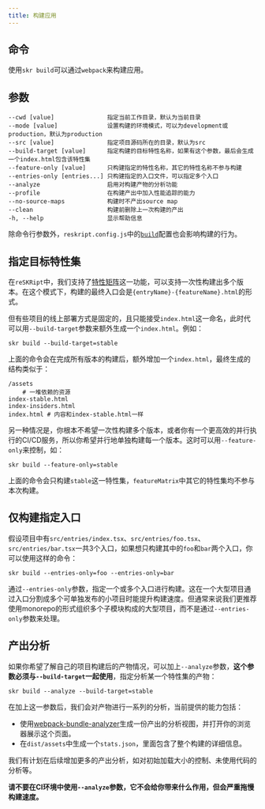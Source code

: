 ```yaml
---
title: 构建应用
---
```


## 命令

使用`skr build`可以通过`webpack`来构建应用。

## 参数

```
--cwd [value]               指定当前工作目录，默认为当前目录
--mode [value]              设置构建的环境模式，可以为development或production，默认为production
--src [value]               指定项目源码所在的目录，默认为src
--build-target [value]      指定构建的目标特性名称，如果有这个参数，最后会生成一个index.html包含该特性集
--feature-only [value]      只构建指定的特性名称，其它的特性名称不参与构建
--entries-only [entries...] 只构建指定的入口文件，可以指定多个入口
--analyze                   启用对构建产物的分析功能
--profile                   在构建产出中加入性能追踪的能力
--no-source-maps            构建时不产出source map
--clean                     构建前删除上一次构建的产出
-h, --help                  显示帮助信息
```

除命令行参数外，`reskript.config.js`中的[`build`](../settings/build)配置也会影响构建的行为。

## 指定目标特性集

在`reSKRipt`中，我们支持了[特性矩阵](../settings/feature-matrix)这一功能，可以支持一次性构建出多个版本。在这个模式下，构建的最终入口会是`{entryName}-{featureName}.html`的形式。

但有些项目的线上部署方式是固定的，且只能接受`index.html`这一命名，此时代可以用`--build-target`参数来额外生成一个`index.html`。例如：

```shell
skr build --build-target=stable
```

上面的命令会在完成所有版本的构建后，额外增加一个`index.html`，最终生成的结构类似于：

```
/assets
    # 一堆依赖的资源
index-stable.html
index-insiders.html
index.html # 内容和index-stable.html一样
```

另一种情况是，你根本不希望一次性构建多个版本，或者你有一个更高效的并行执行的CI/CD服务，所以你希望并行地单独构建每一个版本。这时可以用`--feature-only`来控制，如：

```shell
skr build --feature-only=stable
```

上面的命令会只构建`stable`这一特性集，`featureMatrix`中其它的特性集均不参与本次构建。

## 仅构建指定入口

假设项目中有`src/entries/index.tsx`、`src/entries/foo.tsx`、`src/entries/bar.tsx`一共3个入口，如果想只构建其中的`foo`和`bar`两个入口，你可以使用这样的命令：

```shell
skr build --entries-only=foo --entries-only=bar
```

通过`--entries-only`参数，指定一个或多个入口进行构建。这在一个大型项目通过入口分割成多个可单独发布的小项目时能提升构建速度。但通常来说我们更推荐使用monorepo的形式组织多个子模块构成的大型项目，而不是通过`--entries-only`参数来处理。

## 产出分析

如果你希望了解自己的项目构建后的产物情况，可以加上`--analyze`参数，**这个参数必须与`--build-target`一起使用**，指定分析某一个特性集的产物：

```shell
skr build --analyze --build-target=stable
```

在加上这一参数后，我们会对产物进行一系列的分析，当前提供的能力包括：

- 使用[webpack-bundle-analyzer](https://www.npmjs.com/package/webpack-bundle-analyzer)生成一份产出的分析视图，并打开你的浏览器展示这个页面。
- 在`dist/assets`中生成一个`stats.json`，里面包含了整个构建的详细信息。

我们有计划在后续增加更多的产出分析，如对初始加载大小的控制、未使用代码的分析等。

**请不要在CI环境中使用`--analyze`参数，它不会给你带来什么作用，但会严重拖慢构建速度。**
